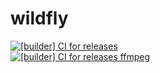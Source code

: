 # wildfly
[![[builder] CI for releases](https://github.com/DCMLinux/wildfly/actions/workflows/dockerbuild.yml/badge.svg)](https://github.com/DCMLinux/wildfly/actions/workflows/dockerbuild.yml)<br>
[![[builder] CI for releases ffmpeg](https://github.com/DCMLinux/wildfly/actions/workflows/dockerbuildffmpeg.yml/badge.svg)](https://github.com/DCMLinux/wildfly/actions/workflows/dockerbuildffmpeg.yml)
